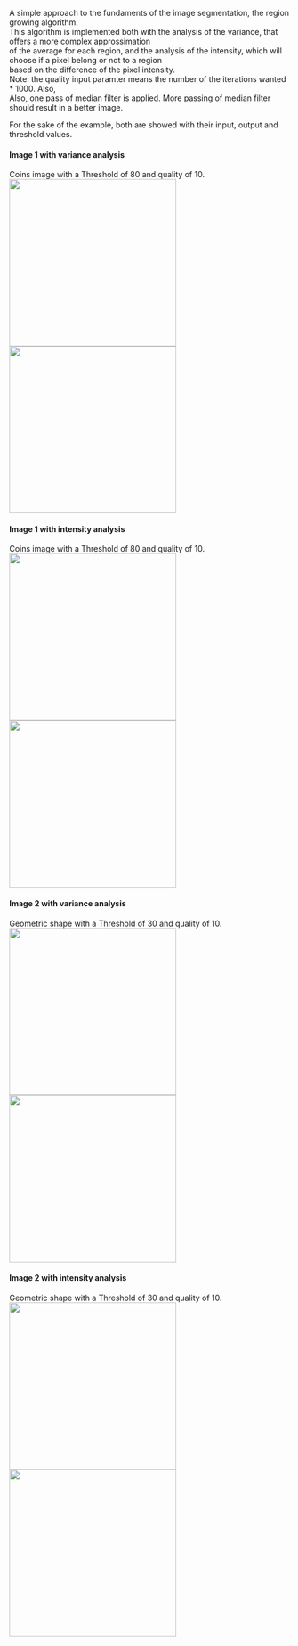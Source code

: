 A simple approach to the fundaments of the image segmentation, the region growing algorithm.<br>
This algorithm is implemented both with the analysis of the variance, that offers a more complex approssimation<br>
of the average for each region, and the analysis of the intensity, which will choose if a pixel belong or not to a region<br>
based on the difference of the pixel intensity.<br>
Note: the quality input paramter means the number of the iterations wanted * 1000. Also,<br>
Also, one pass of median filter is applied. More passing of median filter should result in a better image.<br>

For the sake of the example, both are showed with their input, output and threshold values.

#### Image 1 with variance analysis
Coins image with a Threshold of 80 and quality of 10.<br>
<img src="https://i.ibb.co/Kw2NH0H/circle.jpg" width="300">
<img src="https://i.ibb.co/LNDgmjH/cirvar.png" width="300">
<br>

#### Image 1 with intensity analysis
Coins image with a Threshold of 80 and quality of 10.<br>
<img src="https://i.ibb.co/Kw2NH0H/circle.jpg" width="300">
<img src="https://i.ibb.co/c2462ZV/cirint.png" width="300">
<br>

#### Image 2 with variance analysis
Geometric shape with a Threshold of 30 and quality of 10.<br>
<img src="https://i.ibb.co/WW339Pz/rg.png" width="300">
<img src="https://i.ibb.co/85XKx7M/destrgint.png" width="300">
<br>

#### Image 2 with intensity analysis
Geometric shape with a Threshold of 30 and quality of 10.<br>
<img src="https://i.ibb.co/WW339Pz/rg.png" width="300">
<img src="https://i.ibb.co/2nMLHx3/destrg.png" width="300">
<br>
